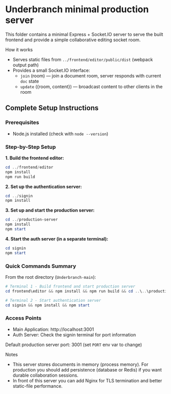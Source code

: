 # Underbranch minimal production server

This folder contains a minimal Express + Socket.IO server to serve the built frontend and provide a simple collaborative editing socket room.

How it works
- Serves static files from `../frontend/editor/public/dist` (webpack output path)
- Provides a small Socket.IO interface:
  - `join` (room) — join a document room, server responds with current `doc` state
  - `update` ({room, content}) — broadcast content to other clients in the room

## Complete Setup Instructions

### Prerequisites
- Node.js installed (check with `node --version`)

### Step-by-Step Setup

**1. Build the frontend editor:**
```powershell
cd ../frontend/editor
npm install
npm run build
```

**2. Set up the authentication server:**
```powershell
cd ../signin
npm install
```

**3. Set up and start the production server:**
```powershell
cd ../production-server
npm install
npm start
```

**4. Start the auth server (in a separate terminal):**
```powershell
cd signin
npm start
```

### Quick Commands Summary
From the root directory (`Underbranch-main`):

```powershell
# Terminal 1 - Build frontend and start production server
cd frontend\editor && npm install && npm run build && cd ..\..\production-server && npm install && npm start

# Terminal 2 - Start authentication server
cd signin && npm install && npm start
```

### Access Points
- Main Application: http://localhost:3001
- Auth Server: Check the signin terminal for port information

Default production server port: 3001 (set `PORT` env var to change)

Notes
- This server stores documents in memory (process memory). For production you should add persistence (database or Redis) if you want durable collaboration sessions.
- In front of this server you can add Nginx for TLS termination and better static-file performance.
